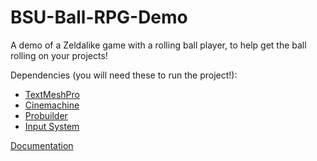 # BSU-Ball-RPG-Demo

A demo of a Zeldalike game with a rolling ball player, to help get the ball rolling on your projects!

Dependencies (you will need these to run the project!):
- [TextMeshPro](https://docs.unity3d.com/Manual/com.unity.textmeshpro.html)
- [Cinemachine](https://docs.unity3d.com/Manual/com.unity.cinemachine.html)
- [Probuilder](https://unity.com/features/probuilder)
- [Input System](https://docs.unity3d.com/Manual/com.unity.inputsystem.html)

[Documentation](https://keroblin.notion.site/BSU-Ball-Game-Documentation-d5ba53d3fb44440d812d3bf6daf4d558?pvs=4)
